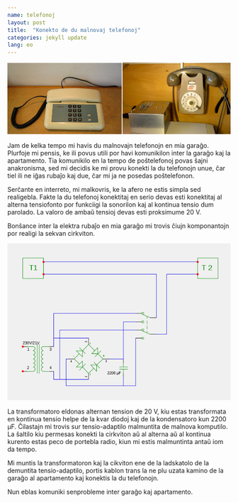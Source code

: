 ```yaml
---
name: telefonoj
layout: post
title:  "Konekto de du malnovaj telefonoj"
categories: jekyll update
lang: eo
---
```

![Bild](../../bildoj/2telefonoj.png)

Jam de kelka tempo mi havis du malnovajn telefonojn en mia garaĝo. Plurfoje mi pensis, ke ili povus utili por havi komunikilon inter la garaĝo kaj la apartamento. Tia komunikilo en la tempo de poŝtelefonoj povas ŝajni anakronisma, sed mi decidis ke mi provu konekti la du telefonojn unue, ĉar tiel ili ne iĝas rubaĵo kaj due, ĉar mi ja ne posedas poŝtelefonon.  

Serĉante en interreto, mi malkovris, ke la afero ne estis simpla sed realigebla. Fakte la du telefonoj konektitaj en serio devas esti konektitaj al alterna tensiofonto por funkciigi la sonorilon kaj al kontinua tensio dum parolado. La valoro de ambaŭ tensioj devas esti proksimume 20 V.  

Bonŝance inter la elektra rubaĵo en mia garaĝo mi trovis ĉiujn komponantojn por realigi la sekvan cirkviton.

![Bild](../../bildoj/2-telefonoj.png)

La transformatoro eldonas alternan tension de 20 V, kiu estas transformata en kontinua tensio helpe de la kvar diodoj kaj de la kondensatoro kun 2200 µF. Ĉilastajn mi trovis sur tensio-adaptilo malmuntita de malnova komputilo. La ŝaltilo kiu permesas konekti la cirkviton aŭ al alterna aŭ al kontinua kurento estas peco de portebla radio, kiun mi estis malmuntinta antaŭ iom da tempo. 

Mi muntis la transformatoron kaj la cikviton ene de la ladskatolo de la demuntita tensio-adaptilo, portis kablon trans la ne plu uzata kamino de la garaĝo al apartamento kaj konektis la du telefonojn. 

Nun eblas komuniki senprobleme inter garaĝo kaj apartamento.